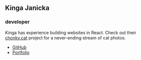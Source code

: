 ## Kinga Janicka

### developer

Kinga has experience building websites in React. Check out their [chonky.cat](https://www.chonky.cat) project for a never-ending stream of cat photos.

- [GitHub](https://www.github.com/kingajanicka)
- [Portfolio](https://www.kinga.dev)
